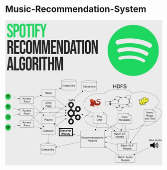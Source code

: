 # Music-Recommendation-System




![Architecture_Final](https://github.com/SakethSai31/Music-Recommendation-System/blob/main/Data/Spotify%20algo.jpeg)
